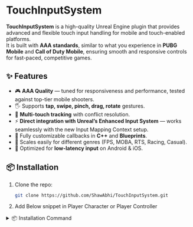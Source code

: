 # TouchInputSystem

**TouchInputSystem** is a high-quality Unreal Engine plugin that provides advanced and flexible touch input handling for mobile and touch-enabled platforms.  
It is built with **AAA standards**, similar to what you experience in **PUBG Mobile** and **Call of Duty Mobile**, ensuring smooth and responsive controls for fast-paced, competitive games.

## ✨ Features

- 🎮 **AAA Quality** — tuned for responsiveness and performance, tested against top-tier mobile shooters.
- 🖐️ Supports **tap, swipe, pinch, drag, rotate** gestures.
- 📱 **Multi-touch tracking** with conflict resolution.
- ⚡ **Direct integration with Unreal’s Enhanced Input System** — works seamlessly with the new Input Mapping Context setup.
- 🔧 Fully customizable callbacks in **C++** and **Blueprints**.
- 🔄 Scales easily for different genres (FPS, MOBA, RTS, Racing, Casual).
- 🚀 Optimized for **low-latency input** on Android & iOS.

## 📦 Installation

1. Clone the repo:
   ```bash
   git clone https://github.com/ShawAbhi/TouchInputSystem.git

2. Add Below snippet in Player Character or Player Controller
   
<details>
<summary>📦 Installation Command</summary>

```bash
git clone https://github.com/ShawAbhi/TouchInputSystem.git
```
</details>
